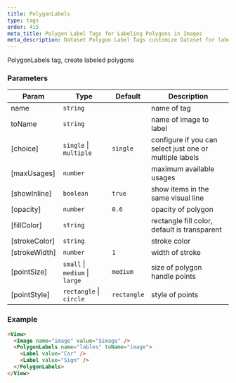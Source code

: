 ```yaml
---
title: PolygonLabels
type: tags
order: 415
meta_title: Polygon Label Tags for Labeling Polygons in Images
meta_description: Dataset Polygon Label Tags customize Dataset for labeling polygons in images for machine learning and data science projects.
---
```


PolygonLabels tag, create labeled polygons

### Parameters

| Param | Type | Default | Description |
| --- | --- | --- | --- |
| name | <code>string</code> |  | name of tag |
| toName | <code>string</code> |  | name of image to label |
| [choice] | <code>single</code> \| <code>multiple</code> | <code>single</code> | configure if you can select just one or multiple labels |
| [maxUsages] | <code>number</code> |  | maximum available usages |
| [showInline] | <code>boolean</code> | <code>true</code> | show items in the same visual line |
| [opacity] | <code>number</code> | <code>0.6</code> | opacity of polygon |
| [fillColor] | <code>string</code> |  | rectangle fill color, default is transparent |
| [strokeColor] | <code>string</code> |  | stroke color |
| [strokeWidth] | <code>number</code> | <code>1</code> | width of stroke |
| [pointSize] | <code>small</code> \| <code>medium</code> \| <code>large</code> | <code>medium</code> | size of polygon handle points |
| [pointStyle] | <code>rectangle</code> \| <code>circle</code> | <code>rectangle</code> | style of points |

### Example
```html
<View>
  <Image name="image" value="$image" />
  <PolygonLabels name="lables" toName="image">
    <Label value="Car" />
    <Label value="Sign" />
  </PolygonLabels>
</View>
```
